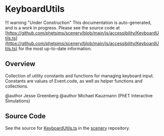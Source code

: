 # KeyboardUtils

!!! warning "Under Construction"
    This documentation is auto-generated, and is a work in progress. Please see the source code at
    [https://github.com/phetsims/scenery/blob/main/js/accessibility/KeyboardUtils.ts](https://github.com/phetsims/scenery/blob/main/js/accessibility/KeyboardUtils.ts) for the most up-to-date information.

## Overview

Collection of utility constants and functions for managing keyboard input. Constants are values of Event.code, as
well as helper functions and collections.

@author Jesse Greenberg
@author Michael Kauzmann (PhET Interactive Simulations)



## Source Code

See the source for [KeyboardUtils.ts](https://github.com/phetsims/scenery/blob/main/js/accessibility/KeyboardUtils.ts) in the [scenery](https://github.com/phetsims/scenery) repository.
